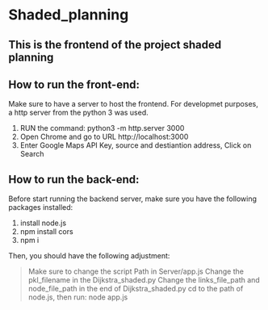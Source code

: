 # Shaded_planning

## This is the frontend of the project shaded planning

## How to run the front-end:

Make sure to have a server to host the frontend. For developmet purposes, a http server from the python 3 was used.
1. RUN the command: python3 -m http.server 3000
2. Open Chrome and go to URL http://localhost:3000
3. Enter Google Maps API Key, source and destiantion address, Click on Search

## How to run the back-end:

Before start running the backend server, make sure you have the following packages installed:
1. install node.js
2. npm install cors
3. npm i

Then, you should have the following adjustment:

> Make sure to change the script Path in Server/app.js
> Change the pkl_filename in the Dijkstra_shaded.py
> Change the links_file_path and node_file_path in the end of Dijkstra_shaded.py
> cd to the path of node.js, then run: node app.js